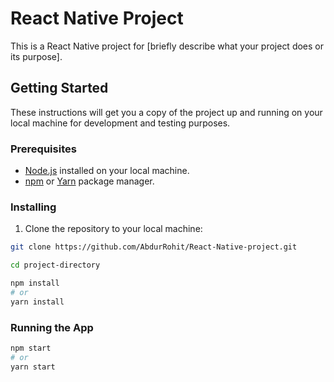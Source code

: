 # React Native Project

This is a React Native project for [briefly describe what your project does or its purpose].

## Getting Started

These instructions will get you a copy of the project up and running on your local machine for development and testing purposes.

### Prerequisites

- [Node.js](https://nodejs.org/) installed on your local machine.
- [npm](https://www.npmjs.com/) or [Yarn](https://yarnpkg.com/) package manager.

### Installing

1. Clone the repository to your local machine:

```bash
git clone https://github.com/AbdurRohit/React-Native-project.git

cd project-directory

npm install
# or
yarn install
```
### Running the App
```bash
npm start
# or
yarn start
```